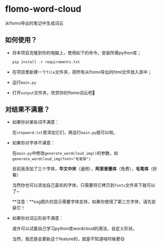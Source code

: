 # flomo-word-cloud

从flomo导出的笔记中生成词云

## 如何使用？

+ 将本项目克隆到你的电脑上，使用如下的命令，安装所需python库；

  ```python
  pip install -r requirements.txt
  ```

+ 在项目里新建一个`file`文件夹，把所有从flomo导出的html文件放入其中；

+ 运行`main.py`

+ 打开`output`文件夹，欣赏你的flomo词云吧🤗

## 对结果不满意？

+ 如果你对某些词不满意：

  在`stopword.txt`里添加它们，再运行`main.py`就可以啦。

  

+ 如果你对字体不满意：

  在`main.py`中修改`generate_wordcloud_img()`的参数，如`generate_wordcloud_img(font="毛笔体")`

  目前我添加了三个字体，**华文中宋**（通用），**阿里普惠体**（免费），**毛笔体**（好看）

  当然你也可以添加自己喜欢的字体，只需要将它拷贝到`fonts`文件夹下就可以了~

  **注意：**svg图片的显示需要字体支持，如果你使用了第三方字体，请先安装它！

  

+ 如果你对词云形状不满意：

  或许可以试着自己学习python库wordcloud的用法，自定义形状。

  当然，我还是会更新这个feature的，就是不知道啥时候更😋

